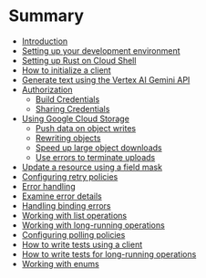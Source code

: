 <!-- 
Copyright 2025 Google LLC

Licensed under the Apache License, Version 2.0 (the "License");
you may not use this file except in compliance with the License.
You may obtain a copy of the License at

    https://www.apache.org/licenses/LICENSE-2.0

Unless required by applicable law or agreed to in writing, software
distributed under the License is distributed on an "AS IS" BASIS,
WITHOUT WARRANTIES OR CONDITIONS OF ANY KIND, either express or implied.
See the License for the specific language governing permissions and
limitations under the License.
-->

# Summary

- [Introduction](introduction.md)
- [Setting up your development environment](setting_up_your_development_environment.md)
- [Setting up Rust on Cloud Shell](setting_up_rust_on_cloud_shell.md)
- [How to initialize a client](initialize_a_client.md)
- [Generate text using the Vertex AI Gemini API](generate_text_using_the_vertex_ai_gemini_api.md)
- [Authorization](authorization.md)
  - [Build Credentials](authorization/build_credentials.md)
  - [Sharing Credentials](authorization/sharing_credentials.md)
- [Using Google Cloud Storage](storage.md)
  - [Push data on object writes](storage/queue.md)
  - [Rewriting objects](storage/rewrite_object.md)
  - [Speed up large object downloads](storage/striped_downloads.md)
  - [Use errors to terminate uploads](storage/terminate_uploads.md)
- [Update a resource using a field mask](update_resource.md)
- [Configuring retry policies](configuring_retry_policies.md)
- [Error handling](error_handling.md)
- [Examine error details](examine_error_details.md)
- [Handling binding errors](binding_errors.md)
- [Working with list operations](pagination.md)
- [Working with long-running operations](working_with_long_running_operations.md)
- [Configuring polling policies](configuring_polling_policies.md)
- [How to write tests using a client](mock_a_client.md)
- [How to write tests for long-running operations](mocking_lros.md)
- [Working with enums](working_with_enums.md)
